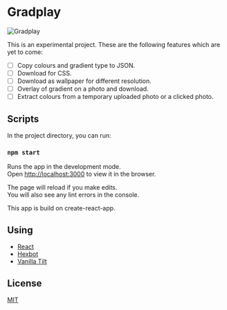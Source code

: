 # Gradplay

![Gradplay](https://repository-images.githubusercontent.com/194520747/7dbdff80-9e65-11e9-9f41-1ee7262c28e0)

This is an experimental project. These are the following features which are yet to come:

- [ ] Copy colours and gradient type to JSON.
- [ ] Download for CSS.
- [ ] Download as wallpaper for different resolution.
- [ ] Overlay of gradient on a photo and download.
- [ ] Extract colours from a temporary uploaded photo or a clicked photo.

## Scripts

In the project directory, you can run:

### `npm start`

Runs the app in the development mode.<br>
Open [http://localhost:3000](http://localhost:3000) to view it in the browser.

The page will reload if you make edits.<br>
You will also see any lint errors in the console.

This app is build on create-react-app.

## Using

*   [React](https://reactjs.org/)
*   [Hexbot](https://noopschallenge.com/challenges/hexbot)
*   [Vanilla Tilt](https://micku7zu.github.io/vanilla-tilt.js/)

## License

[MIT](LICENSE)